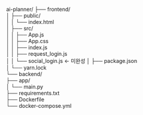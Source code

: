 ai-planner/
├── frontend/  
│   ├── public/  
│   │   └── index.html  
│   ├── src/  
│   │   ├── App.js  
│   │   ├── App.css  
│   │   ├── index.js  
│   │   ├── request_login.js  
│   │   └── social_login.js  <- 미완성
│   ├── package.json  
│   └── yarn.lock  
└── backend/  
    ├── app/  
    │   └── main.py  
    ├── requirements.txt  
    ├── Dockerfile  
    └── docker-compose.yml 
